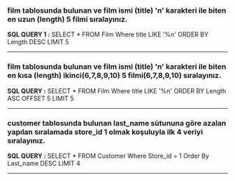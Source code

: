 
### film tablosunda bulunan ve film ismi (title) 'n' karakteri ile biten en uzun (length) 5 filmi sıralayınız.

__SQL QUERY 1 :__ SELECT * FROM Film Where title LIKE '%n' ORDER BY Length DESC LIMIT 5

---

### film tablosunda bulunan ve film ismi (title) 'n' karakteri ile biten en kısa (length) ikinci(6,7,8,9,10) 5 filmi(6,7,8,9,10) sıralayınız.

__SQL QUERY :__ SELECT * FROM Film Where title LIKE '%n' ORDER BY Length ASC OFFSET 5 LIMIT 5

---

### customer tablosunda bulunan last_name sütununa göre azalan yapılan sıralamada store_id 1 olmak koşuluyla ilk 4 veriyi sıralayınız.

__SQL QUERY :__ SELECT * FROM Customer Where Store_id = 1 Order By Last_name DESC LIMIT 4

---

